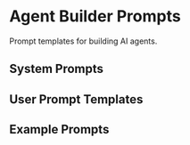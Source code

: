 # Agent Builder Prompts

Prompt templates for building AI agents.

## System Prompts

## User Prompt Templates

## Example Prompts
